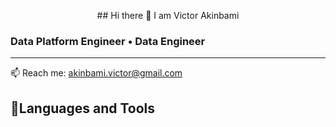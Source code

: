 <p align="center">
## Hi there 👋 I am Victor Akinbami
</p>
  
  ### Data Platform Engineer • Data Engineer

  __________________________________________________________________________________________________________________________________________________________________
  📫 Reach me: akinbami.victor@gmail.com
  
  ## 🧰Languages and Tools
  
  
  
  
  
  
